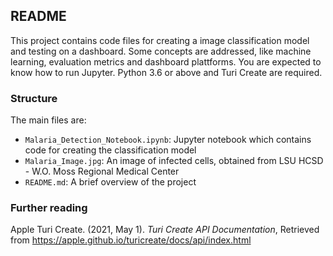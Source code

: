 ## README

This project contains code files for creating a image classification model and testing on a dashboard. Some concepts are addressed, like machine learning, evaluation metrics and dashboard plattforms. You are expected to know how to run Jupyter. Python 3.6 or above and Turi Create are required.

### Structure

The main files are:
- `Malaria_Detection_Notebook.ipynb`: Jupyter notebook which contains code for creating the classification model
- `Malaria_Image.jpg`: An image of infected cells, obtained from LSU HCSD - W.O. Moss Regional Medical Center
- `README.md`: A brief overview of the project

### Further reading

Apple Turi Create. (2021, May 1). *Turi Create API Documentation*, Retrieved from https://apple.github.io/turicreate/docs/api/index.html
